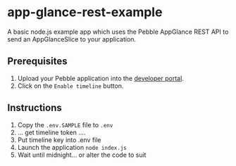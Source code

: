 # app-glance-rest-example

A basic node.js example app which uses the Pebble AppGlance REST API to send 
an AppGlanceSlice to your application.

## Prerequisites

1. Upload your Pebble application into the 
[developer portal](https://dev-portal.getpebble.com/).
2. Click on the `Enable timeline` button.


## Instructions

1. Copy the `.env.SAMPLE` file to `.env`
2. ... get timeline token ....
3. Put timeline key into .env file
4. Launch the application `node index.js`
5. Wait until midnight... or alter the code to suit

